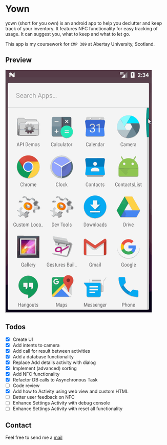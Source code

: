 # Yown
yown (short for you own) is an android app to help you declutter and keep track of your inventory. It features NFC functionality for easy tracking of usage. It can suggest you, what to keep and what to let go.

This app is my coursework for ```CMP 309``` at Abertay University, Scotland.
## Preview
![Gif showing current screens](./img/app.gif)
## Todos
- [x] Create UI
- [x] Add intents to camera
- [x] Add call for result between activities
- [x] Add a database functionality
- [x] Replace Add details activity with dialog
- [x] Implement (advanced) sorting
- [x] Add NFC functionality
- [x] Refactor DB calls to Asynchronous Task
- [ ] Code review
- [x] Add how to Activity using web view and custom HTML
- [ ] Better user feedback on NFC
- [ ] Enhance Settings Activity with debug console
- [ ] Enhance Settings Activity with reset all functionality
## Contact
Feel free to send me a  [mail](mailto:1705042@abertay.ac.uk)
